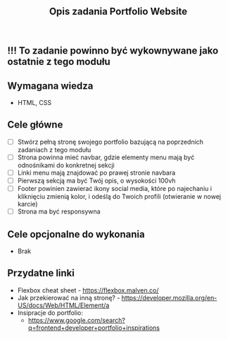 <h2 align="center">Opis zadania Portfolio Website</h2>

<br>

## !!! To zadanie powinno być wykownywane jako ostatnie z tego modułu

## Wymagana wiedza

- HTML, CSS

## Cele główne

- [ ] Stwórz pełną stronę swojego portfolio bazującą na poprzednich zadaniach z tego modułu
- [ ] Strona powinna mieć navbar, gdzie elementy menu mają być odnośnikami do konkretnej sekcji
- [ ] Linki menu mają znajdować po prawej stronie navbara
- [ ] Pierwszą sekcją ma być Twój opis, o wysokości 100vh
- [ ] Footer powinien zawierać ikony social media, które po najechaniu i kliknięciu zmienią kolor, i odeślą do Twoich profili (otwieranie w nowej karcie)
- [ ] Strona ma być responsywna

## Cele opcjonalne do wykonania

- Brak

## Przydatne linki

- Flexbox cheat sheet - <https://flexbox.malven.co/>
- Jak przekierować na inną stronę? - <https://developer.mozilla.org/en-US/docs/Web/HTML/Element/a>
- Insipracje do portfolio:
  - https://www.google.com/search?q=frontend+developer+portfolio+inspirations
